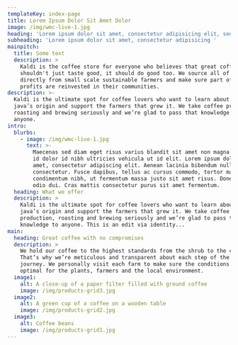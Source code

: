 ```yaml
---
templateKey: index-page
title: Lorem Ipsum Dolor Sit Amet Dolor
image: /img/wmc-live-1.jpg
heading: 'Lorem ipsum dolor sit amet, consectetur adipisicing elit, sed'
subheading: 'Lorem ipsum dolor sit amet, consectetur adipisicing '
mainpitch:
  title: Some text
  description: >
    Kaldi is the coffee store for everyone who believes that great coffee
    shouldn't just taste good, it should do good too. We source all of our beans
    directly from small scale sustainable farmers and make sure part of the
    profits are reinvested in their communities.
description: >-
  Kaldi is the ultimate spot for coffee lovers who want to learn about their
  java’s origin and support the farmers that grew it. We take coffee production,
  roasting and brewing seriously and we’re glad to pass that knowledge to
  anyone.
intro:
  blurbs:
    - image: /img/wmc-live-1.jpg
      text: >-
        Maecenas sed diam eget risus varius blandit sit amet non magna. Nullam
        id dolor id nibh ultricies vehicula ut id elit. Lorem ipsum dolor sit
        amet, consectetur adipiscing elit. Aenean lacinia bibendum nulla sed
        consectetur. Fusce dapibus, tellus ac cursus commodo, tortor mauris
        condimentum nibh, ut fermentum massa justo sit amet risus. Donec sed
        odio dui. Cras mattis consectetur purus sit amet fermentum.
  heading: What we offer
  description: >
    Kaldi is the ultimate spot for coffee lovers who want to learn about their
    java’s origin and support the farmers that grew it. We take coffee
    production, roasting and brewing seriously and we’re glad to pass that
    knowledge to anyone. This is an edit via identity...
main:
  heading: Great coffee with no compromises
  description: >
    We hold our coffee to the highest standards from the shrub to the cup.
    That’s why we’re meticulous and transparent about each step of the coffee’s
    journey. We personally visit each farm to make sure the conditions are
    optimal for the plants, farmers and the local environment.
  image1:
    alt: A close-up of a paper filter filled with ground coffee
    image: /img/products-grid3.jpg
  image2:
    alt: A green cup of a coffee on a wooden table
    image: /img/products-grid2.jpg
  image3:
    alt: Coffee beans
    image: /img/products-grid1.jpg
---
```


